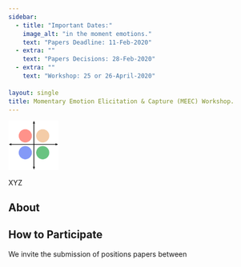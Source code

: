 ```yaml
---
sidebar:
  - title: "Important Dates:"
    image_alt: "in the moment emotions."
    text: "Papers Deadline: 11-Feb-2020"
  - extra: ""
    text: "Papers Decisions: 28-Feb-2020"
  - extra: ""
    text: "Workshop: 25 or 26-April-2020"

layout: single
title: Momentary Emotion Elicitation & Capture (MEEC) Workshop.
---
```


<img src="logo.png" alt="logo" width="100"/>



XYZ

## About



## How to Participate

We invite the submission of positions papers between
